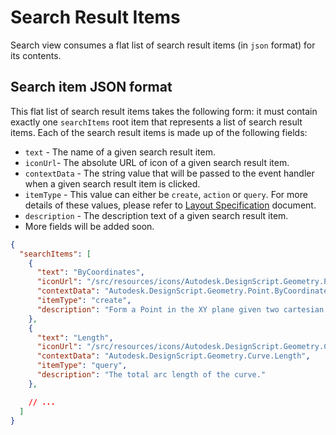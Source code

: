 # Search Result Items
Search view consumes a flat list of search result items (in `json` format) for its contents.

## Search item JSON format
This flat list of search result items takes the following form: it must contain exactly one `searchItems` root item that represents a list of search result items. Each of the search result items is made up of the following fields: 

- `text` - The name of a given search result item.
- `iconUrl`- The absolute URL of icon of a given search result item.
- `contextData` - The string value that will be passed to the event handler when a given search result item is clicked.
- `itemType` - This value can either be `create`, `action` or `query`. For more details of these values, please refer to [Layout Specification](./layout-specs.md) document.
- `description` - The description text of a given search result item.
- More fields will be added soon.

```json
{
  "searchItems": [
    {
      "text": "ByCoordinates",
      "iconUrl": "/src/resources/icons/Autodesk.DesignScript.Geometry.Point.ByCoordinates.double-double.png",
      "contextData": "Autodesk.DesignScript.Geometry.Point.ByCoordinates@double,double",
      "itemType": "create",
      "description": "Form a Point in the XY plane given two cartesian coordinates. The Z component is 0."
    },
    {
      "text": "Length",
      "iconUrl": "/src/resources/icons/Autodesk.DesignScript.Geometry.Curve.Length.png",
      "contextData": "Autodesk.DesignScript.Geometry.Curve.Length",
      "itemType": "query",
      "description": "The total arc length of the curve."
    },

    // ...
  ]
}
```
